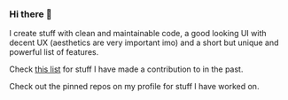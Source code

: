 ### Hi there 👋
I create stuff with clean and maintainable code, a good looking UI with decent UX (aesthetics are very important imo)
and a short but unique and powerful list of features.

Check [this list](https://github.com/stars/supershadoe/lists/contrib) for stuff
I have made a contribution to in the past.

Check out the pinned repos on my profile for stuff I have worked on.
